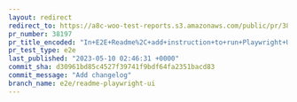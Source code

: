 ```yaml
---
layout: redirect
redirect_to: https://a8c-woo-test-reports.s3.amazonaws.com/public/pr/38197/e2e/index.html
pr_number: 38197
pr_title_encoded: "In+E2E+Readme%2C+add+instruction+to+run+Playwright+UI+mode"
pr_test_type: e2e
last_published: "2023-05-10 02:46:31 +0000"
commit_sha: d30961bd85c4527f39741f9bdf64fa2351bacd83
commit_message: "Add changelog"
branch_name: e2e/readme-playwright-ui
---
```

